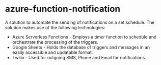 # azure-function-notification

A solution to automate the sending of notifications on a set schedule. The solution makes use of the following technologies:

* Azure Serverless Functions - Employs a timer function to schedule and orchestrate the processing of the triggers.
* Google Sheets - Holds the database of triggers and messages in an easily accessible and updatable format.
* Twilio - Used for outgoing SMS, Phone and Email for notifications.